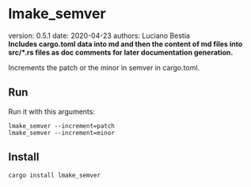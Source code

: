 # lmake_semver  

[comment]: # (lmake_semver cargo.toml data start)
version: 0.5.1  date: 2020-04-23 authors: Luciano Bestia  
**Includes cargo.toml data into md and then the content of md files into src/*.rs files as doc comments for later documentation generation.**

[comment]: # (lmake_semver cargo.toml data end)

Increments the patch or the minor in semver in cargo.toml.  

## Run

Run it with this arguments:  

`lmake_semver --increment=patch`  
`lmake_semver --increment=minor`  

## Install

`cargo install lmake_semver`  